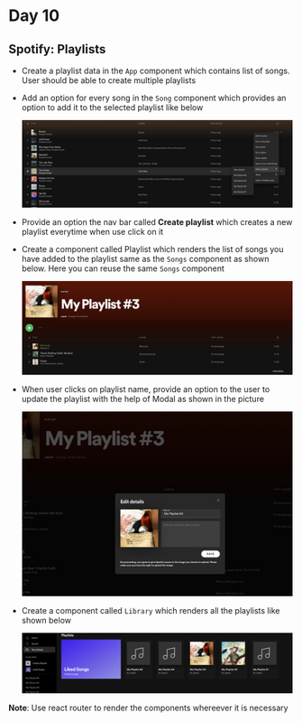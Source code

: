 # Day 10

## Spotify: Playlists

- Create a playlist data in the `App` component which contains list of songs. User should be able to create multiple playlists
- Add an option for every song in the `Song` component which provides an option to add it to the selected playlist like below

  ![Add to playlist](./images/add_playlist.png)

- Provide an option the nav bar called **Create playlist** which creates a new playlist everytime when use click on it
- Create a component called Playlist which renders the list of songs you have added to the playlist same as the `Songs` component as shown below. Here you can reuse the same `Songs` component

  ![My playlist](./images/my_playlist.png)

- When user clicks on playlist name, provide an option to the user to update the playlist with the help of Modal as shown in the picture

  ![update playlist](./images/update_playlist.png)

- Create a component called `Library` which renders all the playlists like shown below

  ![library](./images/library.png)

**Note**: Use react router to render the components whereever it is necessary
